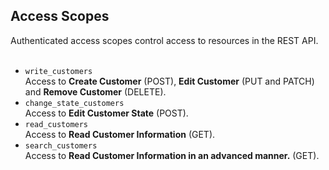 <div>
  <h2>Access Scopes</h2>
  Authenticated access scopes control access to resources in the REST API.<br><br>
</div>

<ul>
	<li><code>write_customers</code><br/>
	Access to <b>Create Customer</b> (POST), <b>Edit Customer</b> (PUT and PATCH) and <b>Remove Customer</b> (DELETE).</li>
	<li><code>change_state_customers</code><br/>
	Access to <b>Edit Customer State</b> (POST).</li>
	<li><code>read_customers</code><br/>
	Access to <b>Read Customer Information</b> (GET).</li>
	<li><code>search_customers</code><br/>
	Access to <b>Read Customer Information in an advanced manner.</b> (GET).</li>
<ul>

